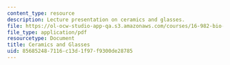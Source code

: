 ```yaml
---
content_type: resource
description: Lecture presentation on ceramics and glasses.
file: https://ol-ocw-studio-app-qa.s3.amazonaws.com/courses/16-982-bio-inspired-structures-spring-2009/856852487116c13d1f97f9300de28785_MIT16_982s09_lec07.pdf
file_type: application/pdf
resourcetype: Document
title: Ceramics and Glasses
uid: 85685248-7116-c13d-1f97-f9300de28785
---
```

